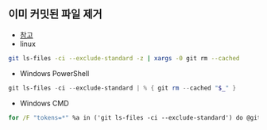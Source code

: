 ## 이미 커밋된 파일 제거
* [참고](https://stackoverflow.com/questions/7527982/applying-gitignore-to-committed-files)
* linux
```bash
git ls-files -ci --exclude-standard -z | xargs -0 git rm --cached
```
* Windows PowerShell
```powershell
git ls-files -ci --exclude-standard | % { git rm --cached "$_" }
```
* Windows CMD
```cmd
for /F "tokens=*" %a in ('git ls-files -ci --exclude-standard') do @git rm --cached "%a"
```